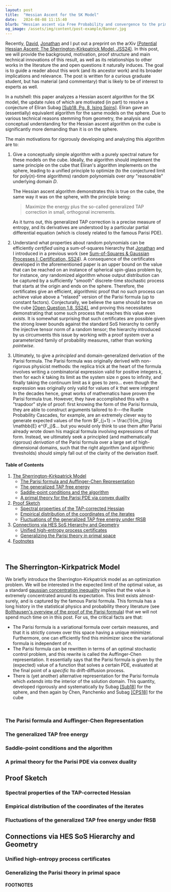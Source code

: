 ```yaml
---
layout: post
title:  "Hessian Ascent for the SK Model"
date:   2024-08-08 11:15:40
blurb: "Hessian ascent via Free Probability and convergence to the primal Auffinger-Chen SDE"
og_image: /assets/img/content/post-example/Banner.jpg
---
```


[//]: # (<img src="{{ "/assets/img/content/post-example/Banner.jpg" | absolute_url }}" alt="bay" class="post-pic"/>)


Recently, [David](https://davidjekel.com/), [Jonathan](https://www.jshi.science/) and I put out a preprint on the arXiv [(Potential Hessian Ascent: The Sherrington-Kirkpatrick Model, JSS24)](https://arxiv.org/abs/2408.02360). In this post, we will provide the background, motivation, proof structure and main technical innovations of this result, as well as its relationships to other works in the literature the and open questions it naturally induces. The goal is to guide a reader about this work (and its ancestor work) and its broader implications and relevance. The post is written for a curious graduate student, but has material (and commentary) that is likely to be of interest to experts as well.

In a nutshell: this paper analyzes a Hessian ascent algorithm for the SK model, the update rules of which are motivated (in part) to resolve a conjecture of Eliran Subag [[Sub18, Pg. 8, Ising Spins]](https://arxiv.org/abs/1812.04588). Eliran gave an (essentially) equivalent algorithm for the same models on the sphere. Due to various technical reasons stemming from geometry, the analysis and conceptual understanding for the Hessian ascent algorithm on the cube is significantly more demanding than it is on the sphere.

The main motivations for rigorously developing and analyzing this algorithm are to:
1. Give a conceptually simple algorithm with a purely spectral nature for these models on the cube. Ideally, the algorithm should implement the same principle on the cube that Eliran's algorithm implements on the sphere, leading to a unified principle to optimize (to the conjectured limit for $\mathsf{poly}(n)$-time algorithms) random polynomials over _any_ "reasonable" underlying domain $D$.

    The Hessian ascent algorithm demonstrates this is true on the cube, the same way it was on the sphere, with the principle being:
    > Maximize the energy plus the so-called generalized TAP correction  in small, orthogonal increments.

    As it turns out, this generalized TAP correction is a precise measure of entropy, and its derivatives are understood by a particular partial differential equation (which is closely related to the famous Parisi PDE).
2. Understand what properties about random polynomials can be efficiently _certified_ using a sum-of-squares hierarchy that [Jonathan]() and I introduced in a previous work (see [Sum-of-Squares & Gaussian Processes I: Certification, SS24]()). A consequence of the certificates developed in the aforementioned paper is an upper bound on the value that can be reached on an instance of spherical spin-glass problem by, for instance, _any_ randomized algorithm whose output distribution can be captured by a sufficiently "smooth" discrete-time stochastic process that starts at the origin and ends on the sphere. Therefore, the certificates give an efficient, algorithmic proof that no such process can achieve value above a "relaxed" version of the Parisi formula (up to constant factors). Conjecturally, we believe the same should be true on the cube [[Open Question 1.8, SS24]](), and proving this necessitates demonstrating that some such process that reaches this value even _exists_. It is somewhat surprising that such certificates are possible given the strong lower bounds against the standard SoS hierarchy to certify the injective tensor norm of a random tensor; the hierarchy introduced by us circumvents this issue by working with a proof system over a parameterized family of probability measures, rather than working _pointwise_.
3. Ultimately, to give a _principled_ and domain-generalized derivation of the Parisi formula. The Parisi formula was originally derived with non-rigorous physicist methods: the replica trick at the heart of the formula involves writing a combinatorial expression valid for positive integers $k$, then for each $k$ taking its limit as the system size $n$ goes to infinity, and finally taking the continuum limit as $k$ goes to zero... even though the expression was originally only valid for values of $k$ that were integers!
\
In the decades hence, great works of mathematics have proven the Parisi formula true. However, they have accomplished this with a "trapdoor" style of proof: first knowing the form of the Parisi formula, they are able to construct arguments tailored to it---the Ruelle Probability Cascades, for example, are an extremely clever way to generate expected values of the form $F_{j+1} := \frac{1}{m_j}\log \mathbb{E} e^{F_j}$... but you would only think to use them after Parisi already wrote down his magical formula involving expressions of that form. Instead, we ultimately seek a principled (and mathematically rigorous) _derivation_ of the Parisi formula over a large set of high-dimensional domains, such that the right algorithm (and algorithmic thresholds) should simply fall out of the clarity of the derivation itself.

#### Table of Contents
1. [The Sherrington-Kirkpatrick Model](#the-sherrington-kirkpatrick-model)
   * [The Parisi formula and Auffinger-Chen Representation](#the-parisi-formula-and-auffinger-chen-representation)
   * [The generalized TAP free energy](#the-generalized-tap-free-energy)
   * [Saddle-point conditions and the algorithm](#saddle-point-conditions-for-the-algorithm)
   * [A primal theory for the Parisi PDE via convex duality](#a-primal-theory-for-the-parisi-pde-via-convex-duality)
2. [Proof Sketch](#proof-sketch)
    * [Spectral properties of the TAP-corrected Hessian](#spectral-properties-of-tap-corrected-hessian)
    * [Empirical distribution of the coordinates of the iterates](#empirical-distribution-of-the-coordinates-of-the-iterates)
    * [Fluctuations of the generalized TAP free energy under fRSB](#fluctuations-of-the-generalized-tap-free-energy-under-frsb)
3. [Connections via HES SoS Hierarchy and Geometry](#connections-via-hes-sos-hierarchy-and-geometry)
    * [Unified high-entropy process certificates](#unified-high-entropy-process-certificates)
    * [Generalizing the Parisi theory in primal space](#generalizing-the-parisi-theory-in-primal-space)
4. [Footnotes](#footnotes)
<br>

## The Sherrington-Kirkpatrick Model
We briefly introduce the Sherrington-Kirkpatrick model as an optimization problem. We will be interested in the expected limit of the optimal value, as a standard [gaussian concentration inequality](#gaussian-concentration) implies that the value is extremely concentrated around its expectation. This limit exists almost-surely, and is captured by the famous Parisi formula. This formula has a long history in the statistical physics and probability theory literature (see [Bolthausen's overview of the proof of the Parisi formula]()) that we will not spend much time on in this post. For us, the critical facts are that:
* The Parisi formula is a variational formula over certain measures, and that it is strictly convex over this space having a unique minimizer. Furthermore, one can efficiently find this minimizer since the variational formula is independent of $n$.
* The Parisi formula can be rewritten in terms of an optimal stochastic control problem, and this rewrite is called the Auffinger-Chen representation. It essentially says that the Parisi formula is given by the (expected) value of a function that solves a certain PDE, evaluated at the final point of a _specific_ Ito drift-diffusion process.
* There is (yet another) alternative representation for the Parisi formula which _extends_ into the interior of the solution domain. This quantity, developed rigorously and systematically by Subag [[Sub18]]() for the sphere, and then again by Chen, Panchenko and Subag [[CPS18]]() for the cube  
<br>

### The Parisi formula and Auffinger-Chen Representation

### The generalized TAP free energy

### Saddle-point conditions and the algorithm

### A primal theory for the Parisi PDE via convex duality

## Proof Sketch

### Spectral properties of the TAP-corrected Hessian

### Empirical distribution of the coordinates of the iterates

### Fluctuations of the generalized TAP free energy under fRSB

## Connections via HES SoS Hierarchy and Geometry

### Unified high-entropy process certificates

### Generalizing the Parisi theory in primal space

#### FOOTNOTES

[^1]: There are many references to this body of work which will be given in due course. Nonetheless, the following two surveys are a nice start: [\[B05\]](http://www.numdam.org/item/SB_2004-2005__47__349_0.pdf), [\[G21\]](https://arxiv.org/pdf/2109.14409.pdf).

[^2]: Stein's Lemma can be proved by a simple integration-by-parts argument for every coordinate $$i $$ in conjunction with Fubini's theorem and the chain-rule. The lemma itself simply asserts that the correlation between a gaussian variable and some function of it is equivalent to a sum of scalings (by the correlations) of the average rate of change of the function. Likewise, Fekete's Lemma boils down to algebraic manipulation of the sequence, where we take the limit infimum of $$x_n/n $$ and compare it to limit infimum of some $$x_m $$ where $$m $$ is chosen to be the supremum as a divisor with a remainder term. The lemma itself merely asserts that for an appropriately growing sequence, the empirical average in the limit simply picks out the largest contributing term.

[^3]: In [this]() upcoming post, various results from the so-called "Gaussian Toolbox" will be stated and briefly proved. This is a very useful set of techniques to have command over in order to prove properties about mean-field spin glasses, and relate them to the behavior of random instances of sparse CSPs.

[^4]: In [this]() upcoming post, we introduce the Guerra-RSB bound and prove that it can be used to show that the Parisi Variaional Principle, represented as an appropriately parameterized RPC, can be used to upper bound the free energy density of the SK model. We will also introduce the famed _Ghirlanda-Guerra_ identities.

[^5]: In [this]() upcoming post, we will introduce some fundamental properties that the RPC tree satisfies, and then derive an alternative representation of the Parisi Variational Principle which can be stated purely as an optimization of a functional whose random measure is supported over the leaves of a RPC tree.
